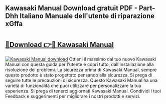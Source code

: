 ## Kawasaki Manual Download gratuit PDF - Part-Dhh Italiano Manuale dell'utente di riparazione xGffa

# <h2><a href="http://df99luu.blite.top/?on=Kawasaki+Manual">🔗Download 👉🔴 Kawasaki Manual</a></h2>

[![Kawasaki Manual download](https://i.imgur.com/lujVjoI.png)](http://df99luu.blite.top/?on=Kawasaki+Manual)
Ottieni il massimo dal tuo nuovo Kawasaki Manual con questa guida per l'utente e copri tutto, dall'installazione alla risoluzione dei problemi. La sicurezza prima di Kawasaki Manual, sempre questo prodotto è stato progettato pensando alla sicurezza. Si prega di seguire tutte le precauzioni di sicurezza. Questo Kawasaki Manual ha una varietà di funzionalità che puoi utilizzare per personalizzare la tua esperienza. Si prega di tenerci aggiornati Kawasaki Manual. Condividi i tuoi Feedback e suggerimenti per migliorare i nostri prodotti e servizi.
